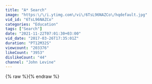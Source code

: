```yaml
---
title: "A* Search"
image: "https:\/\/i.ytimg.com\/vi\/6TsL96NAZCo\/hqdefault.jpg"
vid_id: "6TsL96NAZCo"
categories: "Education"
tags: ["Search"]
date: "2021-11-22T07:01:30+03:00"
vid_date: "2017-03-26T17:35:01Z"
duration: "PT12M32S"
viewcount: "203376"
likeCount: "3953"
dislikeCount: "44"
channel: "John Levine"
---
```

{% raw %}{% endraw %}
